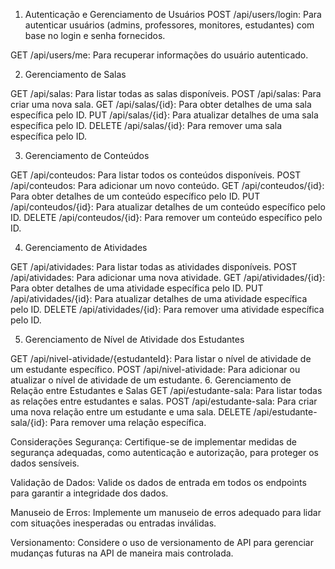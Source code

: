 1. Autenticação e Gerenciamento de Usuários
POST /api/users/login: Para autenticar usuários (admins, professores, monitores, estudantes) com base no login e senha fornecidos.

GET /api/users/me: Para recuperar informações do usuário autenticado.

2. Gerenciamento de Salas

GET /api/salas: Para listar todas as salas disponíveis.
POST /api/salas: Para criar uma nova sala.
GET /api/salas/{id}: Para obter detalhes de uma sala específica pelo ID.
PUT /api/salas/{id}: Para atualizar detalhes de uma sala específica pelo ID.
DELETE /api/salas/{id}: Para remover uma sala específica pelo ID.

3. Gerenciamento de Conteúdos

GET /api/conteudos: Para listar todos os conteúdos disponíveis.
POST /api/conteudos: Para adicionar um novo conteúdo.
GET /api/conteudos/{id}: Para obter detalhes de um conteúdo específico pelo ID.
PUT /api/conteudos/{id}: Para atualizar detalhes de um conteúdo específico pelo ID.
DELETE /api/conteudos/{id}: Para remover um conteúdo específico pelo ID.

4. Gerenciamento de Atividades

GET /api/atividades: Para listar todas as atividades disponíveis.
POST /api/atividades: Para adicionar uma nova atividade.
GET /api/atividades/{id}: Para obter detalhes de uma atividade específica pelo ID.
PUT /api/atividades/{id}: Para atualizar detalhes de uma atividade específica pelo ID.
DELETE /api/atividades/{id}: Para remover uma atividade específica pelo ID.

5. Gerenciamento de Nível de Atividade dos Estudantes

GET /api/nivel-atividade/{estudanteId}: Para listar o nível de atividade de um estudante específico.
POST /api/nivel-atividade: Para adicionar ou atualizar o nível de atividade de um estudante.
6. Gerenciamento de Relação entre Estudantes e Salas
GET /api/estudante-sala: Para listar todas as relações entre estudantes e salas.
POST /api/estudante-sala: Para criar uma nova relação entre um estudante e uma sala.
DELETE /api/estudante-sala/{id}: Para remover uma relação específica.


Considerações
Segurança: Certifique-se de implementar medidas de segurança adequadas, como autenticação e autorização, para proteger os dados sensíveis.

Validação de Dados: Valide os dados de entrada em todos os endpoints para garantir a integridade dos dados.

Manuseio de Erros: Implemente um manuseio de erros adequado para lidar com situações inesperadas ou entradas inválidas.

Versionamento: Considere o uso de versionamento de API para gerenciar mudanças futuras na API de maneira mais controlada.


